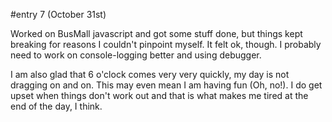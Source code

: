 #entry 7 (October 31st)

Worked on BusMall javascript and got some stuff done, but things kept breaking for reasons I couldn't pinpoint myself. It felt ok, though. I probably need to work on console-logging better and using debugger.

I am also glad that 6 o'clock comes very very quickly, my day is not dragging on and on. This may even mean I am having fun (Oh, no!). I do get upset when things don't work out and that is what makes me tired at the end of the day, I think.
